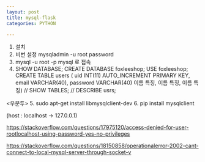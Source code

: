 ```yaml
---
layout: post
title: mysql-flask
categories: PYTHON

---
```


1. 설치
2. 비번 설정  mysqladmin -u root password 
3. mysql -u root -p mysql 로 접속
4. SHOW DATABASE; CREATE DATABASE foxleeshop; USE foxleeshop; CREATE TABLE users ( uid INT(11) AUTO_INCREMENT PRIMARY KEY, email VARCHAR(40), password VARCHAR(40) 이름 특징, 이름 특징, 이름 특징) // SHOW TABLES; // DESCRIBE usrs;

<우분투>
5. sudo apt-get install libmysqlclient-dev
6. pip install mysqlclient 



(host : localhost -> 127.0.0.1)

https://stackoverflow.com/questions/17975120/access-denied-for-user-rootlocalhost-using-password-yes-no-privileges


https://stackoverflow.com/questions/18150858/operationalerror-2002-cant-connect-to-local-mysql-server-through-socket-v

